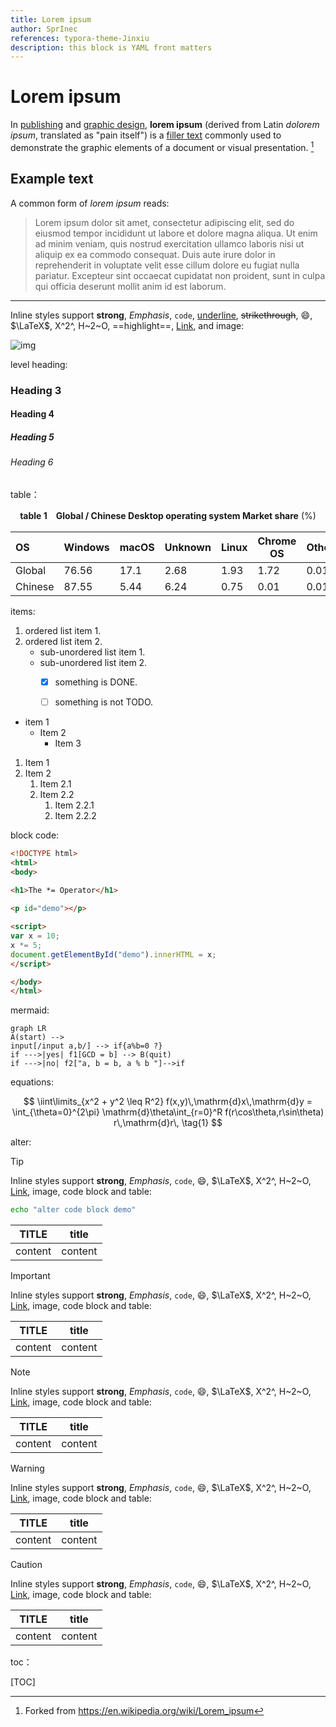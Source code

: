 ```yaml
---
title: Lorem ipsum
author: SprInec
references: typora-theme-Jinxiu
description: this block is YAML front matters
---
```


# Lorem ipsum

In [publishing](https://www.wikiwand.com/en/Publishing) and [graphic design](https://www.wikiwand.com/en/Graphic_design), **lorem ipsum** (derived from Latin *dolorem ipsum*, translated as "pain itself") is a [filler text](https://www.wikiwand.com/en/Filler_text) commonly used to demonstrate the graphic elements of a document or visual presentation. [^1]

## Example text

A common form of *lorem ipsum* reads:

> Lorem ipsum dolor sit amet, consectetur adipiscing elit, sed do eiusmod tempor incididunt ut labore et dolore magna aliqua. Ut enim ad minim veniam, quis nostrud exercitation ullamco laboris nisi ut aliquip ex ea commodo consequat. Duis aute irure dolor in reprehenderit in voluptate velit esse cillum dolore eu fugiat nulla pariatur. Excepteur sint occaecat cupidatat non proident, sunt in culpa qui officia deserunt mollit anim id est laborum.

----

Inline styles support **strong**, *Emphasis*, `code`, <u>underline</u>, ~~strikethrough~~, :smile:, $\LaTeX$, X^2^, H~2~O, ==highlight==, [Link](typora.io), and image:

![img](https://w.wallhaven.cc/full/3l/wallhaven-3lpymv.png)

level heading:

### Heading 3

#### Heading 4

##### Heading 5

###### Heading 6

table：

<center><strong>table 1　Global / Chinese Desktop operating system Market share</strong> (%)</center>

| OS   | Windows | macOS | Unknown | Linux | Chrome OS | Other |
| :--- | ------- | ----- | ------- | ----- | --------- | ---- |
| Global | 76.56   | 17.1  | 2.68    | 1.93  | 1.72      | 0.01 |
| Chinese | 87.55   | 5.44  | 6.24    | 0.75  | 0.01      | 0.01 |

items:

1. ordered list item 1.
2. ordered list item 2.
   + sub-unordered list item 1.
   + sub-unordered list item 2.
     + [x] something is DONE.
     + [ ] something is not TODO.


* item 1
    * Item 2
        * Item 3

1.  Item 1
2.  Item 2
    1.  Item 2.1
    2.  Item 2.2
        1.  Item 2.2.1
        2.  Item 2.2.2

block code:

```html
<!DOCTYPE html>
<html>
<body>

<h1>The *= Operator</h1>
  
<p id="demo"></p>

<script>
var x = 10;
x *= 5;
document.getElementById("demo").innerHTML = x;
</script>

</body>
</html>
```

mermaid:

```mermaid
graph LR
A(start) -->
input[/input a,b/] --> if{a%b=0 ?}
if --->|yes| f1[GCD = b] --> B(quit)
if --->|no| f2["a, b = b, a % b "]-->if
```

equations:

$$
\iint\limits_{x^2 + y^2 \leq R^2} f(x,y)\,\mathrm{d}x\,\mathrm{d}y = \int_{\theta=0}^{2\pi} \mathrm{d}\theta\int_{r=0}^R f(r\cos\theta,r\sin\theta) r\,\mathrm{d}r\, \tag{1}
$$

alter:

> [!tip]
>
> Inline styles support **strong**, *Emphasis*, `code`, :smile:, $\LaTeX$, X^2^, H~2~O, [Link](typora.io), image, code block and table:
>
> ```bash
>echo "alter code block demo"
> ```
> 
> |  TITLE  |  title  |
> | :-----: | :-----: |
> | content | content |

> [!important]
>
> Inline styles support **strong**, *Emphasis*, `code`, :smile:, $\LaTeX$, X^2^, H~2~O, [Link](typora.io), image, code block and table:
>
> |  TITLE  |  title  |
> | :-----: | :-----: |
> | content | content |

> [!note]
>
> Inline styles support **strong**, *Emphasis*, `code`, :smile:, $\LaTeX$, X^2^, H~2~O, [Link](typora.io), image, code block and table:
>
> |  TITLE  |  title  |
> | :-----: | :-----: |
> | content | content |

> [!warning]
>
> Inline styles support **strong**, *Emphasis*, `code`, :smile:, $\LaTeX$, X^2^, H~2~O, [Link](typora.io), image, code block and table:
>
> |  TITLE  |  title  |
> | :-----: | :-----: |
> | content | content |

> [!caution]
>
> Inline styles support **strong**, *Emphasis*, `code`, :smile:, $\LaTeX$, X^2^, H~2~O, [Link](typora.io), image, code block and table:
>
> |  TITLE  |  title  |
> | :-----: | :-----: |
> | content | content |

toc：

[TOC]

[^1]: Forked from https://en.wikipedia.org/wiki/Lorem_ipsum
